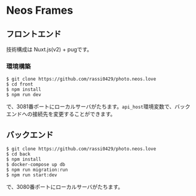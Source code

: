 # Neos Frames

## フロントエンド
技術構成は Nuxt.js(v2) + pugです。

### 環境構築
```shell
$ git clone https://github.com/rassi0429/photo.neos.love
$ cd front
$ npm install
$ npm run dev
```
で、3081番ポートにローカルサーバがたちます。`api_host`環境変数で、バックエンドへの接続先を変更することができます。



## バックエンド
```shell
$ git clone https://github.com/rassi0429/photo.neos.love
$ cd back
$ npm install
$ docker-compose up db
$ npm run migration:run
$ npm run start:dev
```
で、3080番ポートにローカルサーバがたちます。